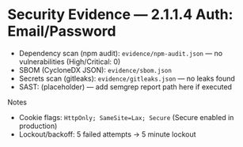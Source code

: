 # Security Evidence — 2.1.1.4 Auth: Email/Password

- Dependency scan (npm audit): `evidence/npm-audit.json` — no vulnerabilities (High/Critical: 0)
- SBOM (CycloneDX JSON): `evidence/sbom.json`
- Secrets scan (gitleaks): `evidence/gitleaks.json` — no leaks found
- SAST: (placeholder) — add semgrep report path here if executed

Notes
- Cookie flags: `HttpOnly; SameSite=Lax; Secure` (Secure enabled in production)
- Lockout/backoff: 5 failed attempts → 5 minute lockout
